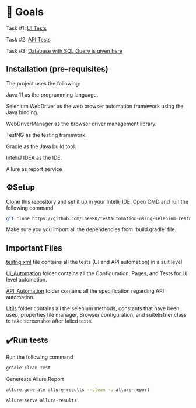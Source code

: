 # 🥅 Goals

Task #1: [UI Tests](https://github.com/TheSRK/testautomation-using-selenium-restassured/tree/main/src/test/java/UI_Automation)

Task #2: [API Tests](https://github.com/TheSRK/testautomation-using-selenium-restassured/tree/main/src/test/java/API_Automation)

Task #3: [Database with SQL Query is given here](https://github.com/TheSRK/testautomation-using-selenium-restassured/tree/main/src/test/resources/Task_3)

## Installation (pre-requisites)

The project uses the following:

Java 11 as the programming language.

Selenium WebDriver as the web browser automation framework using the Java binding.

WebDriverManager as the browser driver management library.

TestNG as the testing framework.

Gradle as the Java build tool.

IntelliJ IDEA as the IDE.

Allure as report service

## ⚙️Setup

Clone this repository and set it up in your Intellij IDE. Open CMD and run the following command
```bash
git clone https://github.com/TheSRK/testautomation-using-selenium-restassured.git
```
Make sure you you import all the dependencies from 'build.gradle' file.

## Important Files

[testng.xml](https://github.com/TheSRK/testautomation-using-selenium-restassured/blob/main/testng.xml) file contains all the tests (UI and API automation) in a suit level

[Ui_Automation](https://github.com/TheSRK/testautomation-using-selenium-restassured/tree/main/src/test/java/UI_Automation) folder contains all the Configuration, Pages, and Tests for UI level automation.

[API_Automation](https://github.com/TheSRK/testautomation-using-selenium-restassured/tree/main/src/test/java/API_Automation) folder contains all the specification regarding API automation. 

[Utils](https://github.com/TheSRK/testautomation-using-selenium-restassured/tree/main/src/test/java/Utils) folder contains all the selenium methods, constants that have been used, properties file manager, Browser configuration, and suitelistner class to take screenshot after failed tests.



## ✔️Run tests
Run the following command
```bash
gradle clean test
```
Genereate Allure Report

```bash
allure generate allure-results --clean -o allure-report
```

```bash
allure serve allure-results
```

